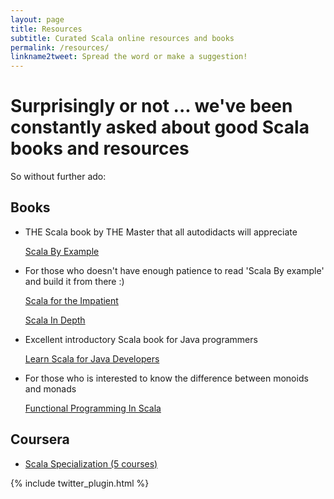 ```yaml
---
layout: page
title: Resources
subtitle: Curated Scala online resources and books
permalink: /resources/
linkname2tweet: Spread the word or make a suggestion! 
---
```


# Surprisingly or not ... we've been constantly asked about good Scala books and resources   

So without further ado:

<h2>Books</h2>

<ul class="list">
<li>
<p>THE Scala book by THE Master that all autodidacts will appreciate</p>
<p><a target="_blank" href="http://www.scala-lang.org/docu/files/ScalaByExample.pdf">Scala By Example</a></p>
</li>
<li>
<p>For those who doesn't have enough patience to read 'Scala By example' and build it from there :)</p>	
<p><a target="_blank" href="http://www.horstmann.com/scala/index.html">Scala for the Impatient</a></p>
<p><a target="_blank" href="https://www.manning.com/books/scala-in-depth">Scala In Depth</a></p>
</li>
<li>
<p>Excellent introductory Scala book for Java programmers</p>
<p><a target="_blank" href="http://www.amazon.com/Learn-Scala-Java-Developers-Weston-ebook/dp/B00WIQKR9I">Learn Scala for Java Developers</a></p>
</li>
<li>
<p>For those who is interested to know the difference between monoids and monads</p>	
<p><a target="_blank" href="https://www.manning.com/books/functional-programming-in-scala">Functional Programming In Scala</a></p>
</li>
</ul>

<h2>Coursera</h2>

<ul>
<li>
<p><a target="_blank" href="https://www.coursera.org/specializations/scala">Scala Specialization (5 courses)</a></p>
</li>
</ul>

{% include twitter_plugin.html %}

